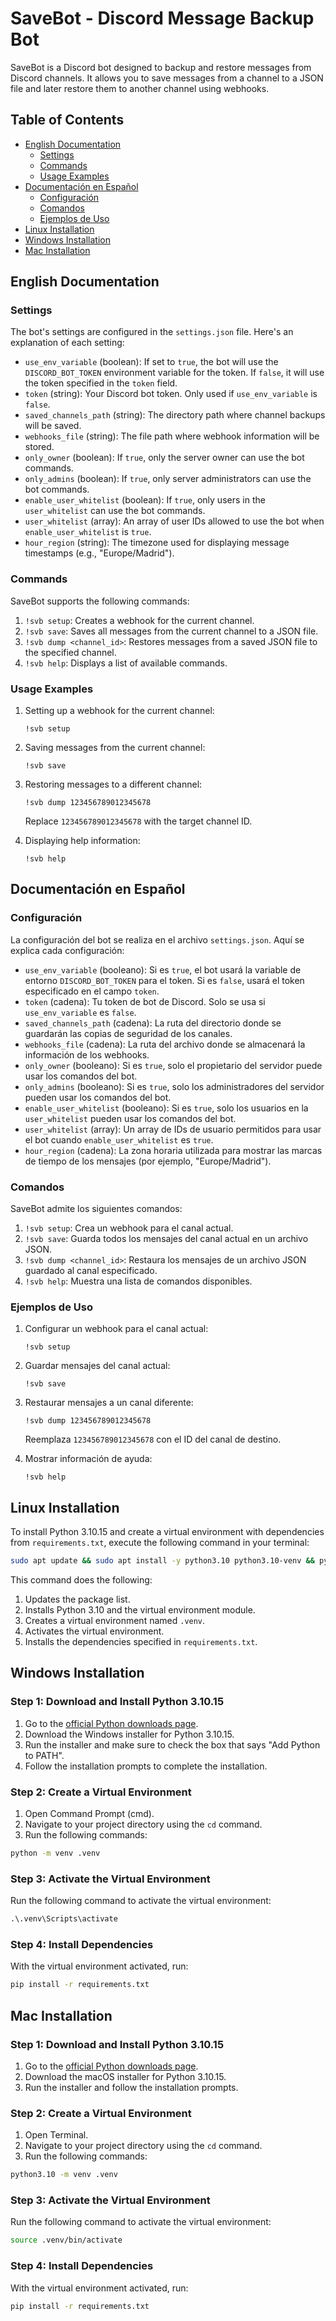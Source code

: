 
# SaveBot - Discord Message Backup Bot

SaveBot is a Discord bot designed to backup and restore messages from Discord channels. It allows you to save messages from a channel to a JSON file and later restore them to another channel using webhooks.

## Table of Contents
- [English Documentation](#english-documentation)
  - [Settings](#settings)
  - [Commands](#commands)
  - [Usage Examples](#usage-examples)
- [Documentación en Español](#documentación-en-español)
  - [Configuración](#configuración)
  - [Comandos](#comandos)
  - [Ejemplos de Uso](#ejemplos-de-uso)
- [Linux Installation](#linux-installation)
- [Windows Installation](#windows-installation)
- [Mac Installation](#mac-installation)

## English Documentation

### Settings

The bot's settings are configured in the `settings.json` file. Here's an explanation of each setting:

- `use_env_variable` (boolean): If set to `true`, the bot will use the `DISCORD_BOT_TOKEN` environment variable for the token. If `false`, it will use the token specified in the `token` field.
- `token` (string): Your Discord bot token. Only used if `use_env_variable` is `false`.
- `saved_channels_path` (string): The directory path where channel backups will be saved.
- `webhooks_file` (string): The file path where webhook information will be stored.
- `only_owner` (boolean): If `true`, only the server owner can use the bot commands.
- `only_admins` (boolean): If `true`, only server administrators can use the bot commands.
- `enable_user_whitelist` (boolean): If `true`, only users in the `user_whitelist` can use the bot commands.
- `user_whitelist` (array): An array of user IDs allowed to use the bot when `enable_user_whitelist` is `true`.
- `hour_region` (string): The timezone used for displaying message timestamps (e.g., "Europe/Madrid").

### Commands

SaveBot supports the following commands:

1. `!svb setup`: Creates a webhook for the current channel.
2. `!svb save`: Saves all messages from the current channel to a JSON file.
3. `!svb dump <channel_id>`: Restores messages from a saved JSON file to the specified channel.
4. `!svb help`: Displays a list of available commands.

### Usage Examples

1. Setting up a webhook for the current channel:
   ```
   !svb setup
   ```

2. Saving messages from the current channel:
   ```
   !svb save
   ```

3. Restoring messages to a different channel:
   ```
   !svb dump 123456789012345678
   ```
   Replace `123456789012345678` with the target channel ID.

4. Displaying help information:
   ```
   !svb help
   ```

## Documentación en Español

### Configuración

La configuración del bot se realiza en el archivo `settings.json`. Aquí se explica cada configuración:

- `use_env_variable` (booleano): Si es `true`, el bot usará la variable de entorno `DISCORD_BOT_TOKEN` para el token. Si es `false`, usará el token especificado en el campo `token`.
- `token` (cadena): Tu token de bot de Discord. Solo se usa si `use_env_variable` es `false`.
- `saved_channels_path` (cadena): La ruta del directorio donde se guardarán las copias de seguridad de los canales.
- `webhooks_file` (cadena): La ruta del archivo donde se almacenará la información de los webhooks.
- `only_owner` (booleano): Si es `true`, solo el propietario del servidor puede usar los comandos del bot.
- `only_admins` (booleano): Si es `true`, solo los administradores del servidor pueden usar los comandos del bot.
- `enable_user_whitelist` (booleano): Si es `true`, solo los usuarios en la `user_whitelist` pueden usar los comandos del bot.
- `user_whitelist` (array): Un array de IDs de usuario permitidos para usar el bot cuando `enable_user_whitelist` es `true`.
- `hour_region` (cadena): La zona horaria utilizada para mostrar las marcas de tiempo de los mensajes (por ejemplo, "Europe/Madrid").

### Comandos

SaveBot admite los siguientes comandos:

1. `!svb setup`: Crea un webhook para el canal actual.
2. `!svb save`: Guarda todos los mensajes del canal actual en un archivo JSON.
3. `!svb dump <channel_id>`: Restaura los mensajes de un archivo JSON guardado al canal especificado.
4. `!svb help`: Muestra una lista de comandos disponibles.

### Ejemplos de Uso

1. Configurar un webhook para el canal actual:
   ```
   !svb setup
   ```

2. Guardar mensajes del canal actual:
   ```
   !svb save
   ```

3. Restaurar mensajes a un canal diferente:
   ```
   !svb dump 123456789012345678
   ```
   Reemplaza `123456789012345678` con el ID del canal de destino.

4. Mostrar información de ayuda:
   ```
   !svb help
   ```


## Linux Installation

To install Python 3.10.15 and create a virtual environment with dependencies from `requirements.txt`, execute the following command in your terminal:

```bash
sudo apt update && sudo apt install -y python3.10 python3.10-venv && python3.10 -m venv .venv && source .venv/bin/activate && pip install -r requirements.txt
```

This command does the following:
1. Updates the package list.
2. Installs Python 3.10 and the virtual environment module.
3. Creates a virtual environment named `.venv`.
4. Activates the virtual environment.
5. Installs the dependencies specified in `requirements.txt`.

## Windows Installation

### Step 1: Download and Install Python 3.10.15
1. Go to the [official Python downloads page](https://www.python.org/downloads/release/python-31015/).
2. Download the Windows installer for Python 3.10.15.
3. Run the installer and make sure to check the box that says "Add Python to PATH".
4. Follow the installation prompts to complete the installation.

### Step 2: Create a Virtual Environment
1. Open Command Prompt (cmd).
2. Navigate to your project directory using the `cd` command.
3. Run the following commands:

```cmd
python -m venv .venv
```

### Step 3: Activate the Virtual Environment
Run the following command to activate the virtual environment:

```cmd
.\.venv\Scripts\activate
```

### Step 4: Install Dependencies
With the virtual environment activated, run:

```cmd
pip install -r requirements.txt
```

## Mac Installation

### Step 1: Download and Install Python 3.10.15
1. Go to the [official Python downloads page](https://www.python.org/downloads/release/python-31015/).
2. Download the macOS installer for Python 3.10.15.
3. Run the installer and follow the installation prompts.

### Step 2: Create a Virtual Environment
1. Open Terminal.
2. Navigate to your project directory using the `cd` command.
3. Run the following commands:

```bash
python3.10 -m venv .venv
```

### Step 3: Activate the Virtual Environment
Run the following command to activate the virtual environment:

```bash
source .venv/bin/activate
```

### Step 4: Install Dependencies
With the virtual environment activated, run:

```bash
pip install -r requirements.txt
```
